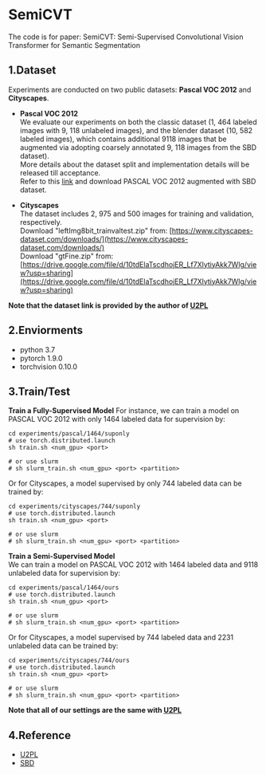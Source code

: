 # SemiCVT
The code is for paper: SemiCVT: Semi-Supervised Convolutional Vision Transformer for Semantic Segmentation
## 1.Dataset
Experiments are conducted on two public datasets: **Pascal VOC 2012** and **Cityscapes**.
- **Pascal VOC 2012**  
We evaluate our experiments on both the classic dataset (1, 464 labeled images with 9, 118 unlabeled images), and the blender dataset (10, 582 labeled images), which contains additional 9118 images that be augmented via adopting coarsely annotated 9, 118 images from the SBD dataset).  
More details about the dataset split and implementation details will be released till acceptance.    
Refer to this [link](https://www.dropbox.com/s/oeu149j8qtbs1x0/SegmentationClassAug.zip?dl=0) and download PASCAL VOC 2012 augmented with SBD dataset.

- **Cityscapes**  
The dataset includes 2, 975 and 500 images for training and validation, respectively.  
Download "leftImg8bit_trainvaltest.zip" from: [https://www.cityscapes-dataset.com/downloads/](https://www.cityscapes-dataset.com/downloads/)  
Download "gtFine.zip" from: [https://drive.google.com/file/d/10tdElaTscdhojER_Lf7XlytiyAkk7Wlg/view?usp=sharing](https://drive.google.com/file/d/10tdElaTscdhojER_Lf7XlytiyAkk7Wlg/view?usp=sharing)   
  
**Note that the dataset link is provided by the author of [U2PL](https://github.com/Haochen-Wang409/U2PL)**


## 2.Enviorments
- python 3.7
- pytorch 1.9.0
- torchvision 0.10.0

## 3.Train/Test
**Train a Fully-Supervised Model**
For instance, we can train a model on PASCAL VOC 2012 with only 1464 labeled data for supervision by:
```
cd experiments/pascal/1464/suponly
# use torch.distributed.launch
sh train.sh <num_gpu> <port>

# or use slurm
# sh slurm_train.sh <num_gpu> <port> <partition>
```
Or for Cityscapes, a model supervised by only 744 labeled data can be trained by:
```
cd experiments/cityscapes/744/suponly
# use torch.distributed.launch
sh train.sh <num_gpu> <port>

# or use slurm
# sh slurm_train.sh <num_gpu> <port> <partition>
```
**Train a Semi-Supervised Model**   
We can train a model on PASCAL VOC 2012 with 1464 labeled data and 9118 unlabeled data for supervision by:
```
cd experiments/pascal/1464/ours
# use torch.distributed.launch
sh train.sh <num_gpu> <port>

# or use slurm
# sh slurm_train.sh <num_gpu> <port> <partition>
```
Or for Cityscapes, a model supervised by 744 labeled data and 2231 unlabeled data can be trained by:
```
cd experiments/cityscapes/744/ours
# use torch.distributed.launch
sh train.sh <num_gpu> <port>

# or use slurm
# sh slurm_train.sh <num_gpu> <port> <partition>
```  
  
**Note that all of our settings are the same with [U2PL](https://github.com/Haochen-Wang409/U2PL)**  

## 4.Reference
- [U2PL](https://github.com/Haochen-Wang409/U2PL)
- [SBD](https://github.com/DrSleep/tensorflow-deeplab-resnet)

